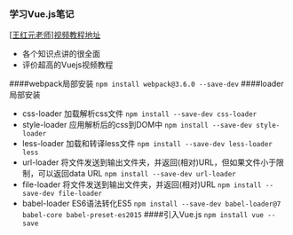 ### 学习Vue.js笔记
[[王红元老师]视频教程地址](https://www.bilibili.com/video/av59594689?from=search&seid=11169775368757894383)
- 各个知识点讲的很全面
- 评价超高的Vuejs视频教程

####webpack局部安装
`npm install webpack@3.6.0 --save-dev`
####loader局部安装
- css-loader 加载解析css文件
`npm install --save-dev css-loader`
- style-loader 应用解析后的css到DOM中
`npm install --save-dev style-loader`
- less-loader 加载和转译less文件
`npm install --save-dev less-loader less`
- url-loader 将文件发送到输出文件夹，并返回(相对)URL，但如果文件小于限制，可以返回data URL
`npm install --save-dev url-loader`
- file-loader 将文件发送到输出文件夹，并返回(相对)URL
`npm install --save-dev file-loader`
- babel-loader ES6语法转化ES5
`npm install --save-dev babel-loader@7 babel-core babel-preset-es2015`
####引入Vue.js
`npm install vue --save`
